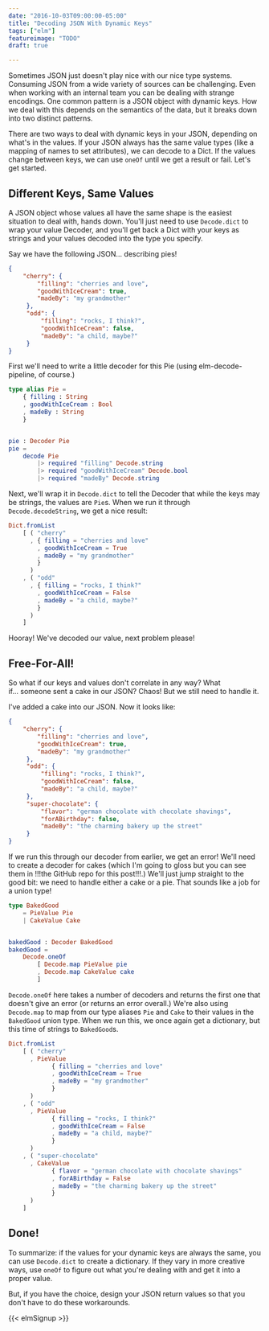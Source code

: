 ```yaml
---
date: "2016-10-03T09:00:00-05:00"
title: "Decoding JSON With Dynamic Keys"
tags: ["elm"]
featureimage: "TODO"
draft: true

---
```


Sometimes JSON just doesn't play nice with our nice type systems. Consuming JSON
from a wide variety of sources can be challenging. Even when working with an
internal team you can be dealing with strange encodings. One common pattern is a
JSON object with dynamic keys. How we deal with this depends on the semantics of
the data, but it breaks down into two distinct patterns.

<!--more-->

There are two ways to deal with dynamic keys in your JSON, depending on what's
in the values. If your JSON always has the same value types (like a mapping of
names to set attributes), we can decode to a Dict. If the values change between
keys, we can use `oneOf` until we get a result or fail. Let's get started.

## Different Keys, Same Values

A JSON object whose values all have the same shape is the easiest situation to
deal with, hands down. You'll just need to use `Decode.dict` to wrap your value
Decoder, and you'll get back a Dict with your keys as strings and your values
decoded into the type you specify.

Say we have the following JSON&hellip; describing pies!

```json
{
    "cherry": {
        "filling": "cherries and love",
        "goodWithIceCream": true,
        "madeBy": "my grandmother"
     },
     "odd": {
         "filling": "rocks, I think?",
         "goodWithIceCream": false,
         "madeBy": "a child, maybe?"
     }
}
```

First we'll need to write a little decoder for this Pie (using
elm-decode-pipeline, of course.)

```elm
type alias Pie =
    { filling : String
    , goodWithIceCream : Bool
    , madeBy : String
    }


pie : Decoder Pie
pie =
    decode Pie
        |> required "filling" Decode.string
        |> required "goodWithIceCream" Decode.bool
        |> required "madeBy" Decode.string
```

Next, we'll wrap it in `Decode.dict` to tell the Decoder that while the keys may
be strings, the values are `Pie`s. When we run it through `Decode.decodeString`,
we get a nice result:

```elm
Dict.fromList
    [ ( "cherry"
      , { filling = "cherries and love"
        , goodWithIceCream = True
        , madeBy = "my grandmother"
        }
      )
    , ( "odd"
      , { filling = "rocks, I think?"
        , goodWithIceCream = False
        , madeBy = "a child, maybe?"
        }
      )
    ]
```

Hooray! We've decoded our value, next problem please!

## Free-For-All!

So what if our keys and values don't correlate in any way? What if… someone sent
a cake in our JSON? Chaos! But we still need to handle it.

I've added a cake into our JSON. Now it looks like:

```json
{
    "cherry": {
        "filling": "cherries and love",
        "goodWithIceCream": true,
        "madeBy": "my grandmother"
     },
     "odd": {
         "filling": "rocks, I think?",
         "goodWithIceCream": false,
         "madeBy": "a child, maybe?"
     },
     "super-chocolate": {
         "flavor": "german chocolate with chocolate shavings",
         "forABirthday": false,
         "madeBy": "the charming bakery up the street"
     }
}
```

If we run this through our decoder from earlier, we get an error! We'll need to
create a decoder for cakes (which I'm going to gloss but you can see them in
!!!the GitHub repo for this post!!!.) We'll just jump straight to the good bit:
we need to handle either a cake or a pie. That sounds like a job for a union
type!

```elm
type BakedGood
    = PieValue Pie
    | CakeValue Cake


bakedGood : Decoder BakedGood
bakedGood =
    Decode.oneOf
        [ Decode.map PieValue pie
        , Decode.map CakeValue cake
        ]
```

`Decode.oneOf` here takes a number of decoders and returns the first one that
doesn't give an error (or returns an error overall.) We're also using
`Decode.map` to map from our type aliases `Pie` and `Cake` to their values in
the `BakedGood` union type. When we run this, we once again get a dictionary,
but this time of strings to `BakedGood`s.

```elm
Dict.fromList
    [ ( "cherry"
      , PieValue
            { filling = "cherries and love"
            , goodWithIceCream = True
            , madeBy = "my grandmother"
            }
      )
    , ( "odd"
      , PieValue
            { filling = "rocks, I think?"
            , goodWithIceCream = False
            , madeBy = "a child, maybe?"
            }
      )
    , ( "super-chocolate"
      , CakeValue
            { flavor = "german chocolate with chocolate shavings"
            , forABirthday = False
            , madeBy = "the charming bakery up the street"
            }
      )
    ]
```

## Done!

To summarize: if the values for your dynamic keys are always the same, you can
use `Decode.dict` to create a dictionary. If they vary in more creative ways,
use `oneOf` to figure out what you're dealing with and get it into a proper
value.

But, if you have the choice, design your JSON return values so that you don't
have to do these workarounds.

{{< elmSignup >}}
